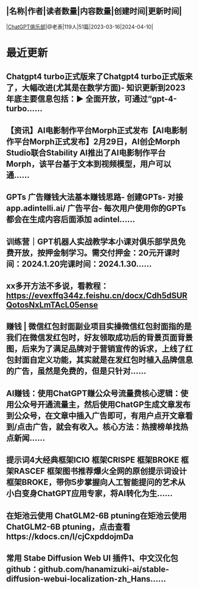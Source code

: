 |名称|作者|读者数量|内容数量|创建时间|更新时间|
---
|[ChatGPT俱乐部](https://xiaobot.net/p/chatgptclub?refer=0b133df9-27dc-423b-8101-639049001c13)|@老表|119人|51篇|2023-03-16|2024-04-10|

# 最近更新
## Chatgpt4 turbo正式版来了Chatgpt4 turbo正式版来了，大幅改进(尤其是在数学方面)- 知识更新到2023年底主要信息包括：▶ 全面开放，可通过“gpt-4-turbo......
## 【资讯】AI电影制作平台Morph正式发布【AI电影制作平台Morph正式发布】2月29日，AI创企Morph Studio联合Stability AI推出了AI电影制作平台Morph，该平台基于文本到视频模型，用户可以通......
## GPTs 广告赚钱大法基本赚钱思路- 创建GPTs- 对接 app.adintelli.ai/ 广告平台- 每次用户使用你的GPTs 都会在生成内容后面添加 adintel......
## 训练营｜GPT机器人实战教学本小课对俱乐部学员免费开放，按押金制学习。需交付押金：20元开课时间：2024.1.20完课时间：2024.1.30......
## xx多开方法不多说，看教程：https://evexffq344z.feishu.cn/docx/Cdh5dSURQotosNxLmTAcL05ense
## 赚钱 | 微信红包封面副业项目实操微信红包封面指的是我们在微信发红包时，好友领取成功后的背景页面背景图，后来为了满足品牌对于营销宣传的诉求，上线了红包封面自定义功能，其实就是在发红包时植入品牌信息的广告，虽然是免费的，但是只针对......
## AI赚钱：使用ChatGPT赚公众号流量费核心逻辑：使用公众号开通流量主，然后使用ChatGP生成文章发布到公众号，在文章中插入广告即可，有用户点开文章看到/点击广告，就会有收入。核心方法：热搜榜单找热点新闻......
## 提示词4大经典框架ICIO 框架CRISPE 框架BROKE 框架RASCEF 框架图书推荐爆火全网的原创提示词设计框架BROKE，带你5步掌握向人工智能提问的艺术从小白变身ChatGPT应用专家，将AI转化为生......
## 在矩池云使用 ChatGLM2-6B ptuning在矩池云使用 ChatGLM2-6B ptuning，点击查看https://kdocs.cn/l/cjCxpddojmDa
## 常用 Stabe Diffusion Web UI 插件1、中文汉化包github：github.com/hanamizuki-ai/stable-diffusion-webui-localization-zh_Hans......

